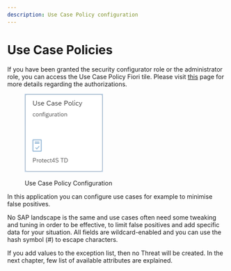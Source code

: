 ```yaml
---
description: Use Case Policy configuration
---
```


# Use Case Policies

If you have been granted the security configurator role or the administrator role, you can access the Use Case Policy Fiori tile. Please visit [this](../system-configuration-fiori-application/users-and-authorizations/authorizations.md) page for more details regarding the authorizations.

<figure><img src="../../.gitbook/assets/image (8).png" alt=""><figcaption><p>Use Case Policy Configuration</p></figcaption></figure>

In this application you can configure use cases for example to minimise false positives.&#x20;

No SAP landscape is the same and use cases often need some tweaking and tuning in order to be effective, to limit false positives and add specific data for your situation. All fields are wildcard-enabled and you can use the hash symbol (#) to escape characters.

If you add values to the exception list, then no Threat will be created. In the next chapter, few list of available attributes are explained.
